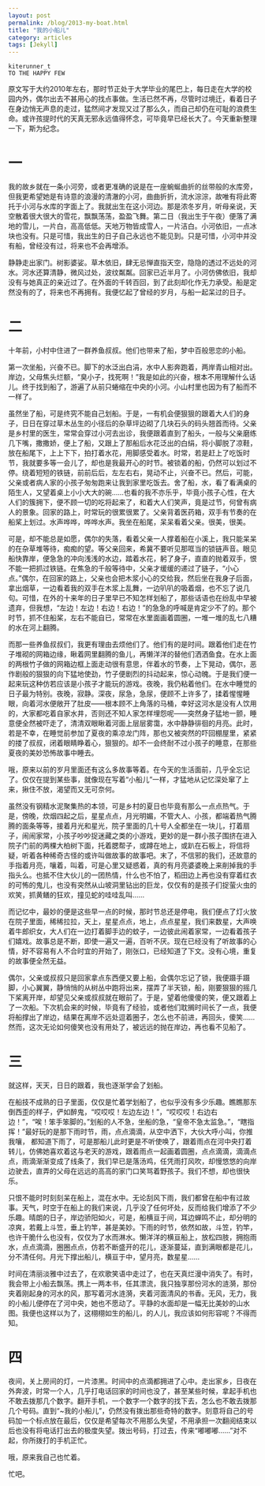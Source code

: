 ```yaml
---
layout: post
permalink: /blog/2013-my-boat.html
title: "我的小船儿"
category: articles
tags: [Jekyll]
---
```


    kiterunner_t
    TO THE HAPPY FEW

原文写于大约2010年左右，那时节正处于大学毕业的尾巴上，每日走在大学的校园内外，偶尔出去不甚用心的找点事做。生活已然不再，尽管时过境迁，看着日子在身边悄无声息的走过，猛然间才发现又过了那么久，而自己却仍在可耻的浪费生命。或许孩提时代的天真无邪永远值得怀念，可毕竟早已经长大了。今天重新整理一下，斯为纪念。

# 一
我的故乡就在一条小河旁，或者更准确的说是在一座蜿蜒曲折的丝带般的水库旁，但我更希望她是有诗意的浪漫的清澈的小河，曲曲折折，流水淙淙，故唯有将此寄托于小河与水库的字面上了。我就出生在这小河边。那是浓冬岁月，听母亲说，天空散着很大很大的雪花，飘飘荡荡，盈盈飞舞。第二日（我出生于午夜）便落了满地的雪儿，一片白，高高低低。天地万物皆成雪人，一片洁白。小河依旧，一点冰块也没有。只是可惜，我出生的日子自己永远也不能见到。只是可惜，小河中并没有船，曾经没有过，将来也不会再增添。

静静走出家门。树影婆娑。草木依旧，肆无忌惮直指天空，隐隐的透过不远处的河水。河水还算清静，微风过处，波纹粼粼。回家已近半月了。小河仿佛依旧，我却没有与她真正的亲近过了。在外面的千转百回，到了此刻却化作无力承受。船是定然没有的了，将来也不再拥有。我便忆起了曾经的岁月，与船一起呆过的日子。

# 二
十年前，小村中住进了一群养鱼叔叔。他们也带来了船，梦中百般思恋的小船。

第一次坐船，兴奋不已。脚下的水泛出白涓，水中人影奔跑着，两岸青山相对出。岸边，父母焦头烂额，“臭小子，找死啊！”我是如此的兴奋，根本不用理解什么话儿。终于找到船了，游遍了从前只蜷缩在中央的小河。小山村里也因为有了船而不一样了。

虽然坐了船，可是终究不能自己划船。于是，一有机会便狠狠的跟着大人们的身子，日日在穿过草木丛生的小径后的杂草坪边砌了几块石头的码头翘首而待。父亲是乡村里的医生，常常会穿过小河去出诊，我便跟着直到了船头，一般与父亲磨练几下嘴，撒撒娇，便上了船，又跟上了那船后水花泛出的白绢，将小脚脱了凉鞋，放在船尾下，上上下下，拍打着水花，用脚感受着水。时常，若是赶上了吃饭时节，我就要多等一会儿了，却也是我最开心的时节。被锁着的船，仍然可以划过不停。绕着短短的铁链，前前后后，左左右右，晃动不止，兴奋不已。然后，可能，父亲或者病人家的小孩子匆匆跑来让我到家里吃饭去。舍了船，水，看了看满桌的陌生人，又望着桌上小小大大的碗……也看的我不亦乐乎，毕竟小孩子心性，在大人们的簇拥下，便不顾一切的吃将起来了，和着大人们笑声，竟是过节，何曾有病人的景象。回家的路上，时常玩的很累很累了。父亲背着医药箱，双手有节奏的在船桨上划过。水声哗哗，哗哗水声。我坐在船尾，呆呆看着父亲。很美，很美。

可是，却不能总是如愿，偶尔的失落，看着父亲一人撑着船在小溪上，我只能呆呆的在杂草堆等待，痴痴的望。等父亲回来，希冀不要听见那哐当的锁链声音。眼见船快靠岸，便急急的冲向浅浅的水边，踏着水花，躬了身子，直直的抛着双手，恨不能一把抓过铁链。在焦急的千般等待中，父亲才缓缓的递过了链子，“小心点。”偶尔，在回家的路上，父亲也会把木浆小心的交给我，然后坐在我身子后面，拿出烟草，一边看着我的双手在木浆上乱舞，一边叭叭的吸着烟，也不忘了说几句。可惜，在外的十来年的日子里早已不知怎样划船了，那些话语也在纷乱中早被遗弃，但我想，“左边！左边！右边！右边！”的急急的呼喊是肯定少不了的。那个时节，抓不住船桨，左右不能自已，常常在水里面画着圆圈，一堆一堆的乱七八糟的水在河上翻腾。

而那一些养鱼叔叔们，我更有理由去烦他们了。他们有的是时间。跟着他们走在竹子堆砌的网箱边缘，瞅着网里翻腾的鱼儿，再懒洋洋的替他们洒洒鱼食。在水上面的两根竹子做的网箱边框上面走动很有意思，伴着水的节奏，上下晃动，偶尔，恶作剧般的狠狠的向下猛地使劲，竹子便剧烈的抖动起来，惊心动魄。于是我们便一起来玩这种仿若应该是小孩子才能玩的游戏。夜晚，我仍粘着他们。在水中睡觉的日子最为特别。夜晚，寂静。深夜，尿急，急尿，便顾不上许多了，揉着惺惺睡眼，向着河水便敞开了肚皮——根本顾不上角落的马桶，幸好这河水是没有人饮用的，大家都吃着自家水井，否则还不知人家怎样埋怨呢——突然身子猛地一颤，睡意便全然被吓走了，清清双眼瞅着河面上层层雾霭，水中静静徘徊的月亮。此时，若是不幸，在睡觉前参加了夏夜的乘凉龙门阵，那也又被突然的吓回棚屋里，紧紧的搂了叔叔，闭着眼睛睁着心，狠狠的。却不一会终耐不过小孩子的睡意，在那些夏夜的美妙恐怖故事中睡去。

哦，原来以前的岁月里面还有这么多故事等着。在今天的生活面前，几乎全忘记了。仅仅在提到某些事，就像现在写着“小船儿”一样，才猛地从记忆深处窜了上来，揪住不放，渴望而又无可奈何。

虽然没有钢精水泥聚集热的本领，可是乡村的夏日也毕竟有那么一点点热气。于是，傍晚，炊烟四起之后，星星点点，月光明媚，不管大人、小孩，都端着热气腾腾的面条等等，接着月光和星光，院子里面的几十号人全都坐在一块儿，打着扇子，闹闹家常，小孩子吵吵捉迷藏之类的小游戏，更妙的是一群小孩子围挤在进入院子门前的两棵大柏树下面，托着腮帮子，或蹲在地上，或趴在石板上，将信将疑，听着各种稀奇古怪的或许叫做故事的故事吧。末了，不信邪的我们，还故意的手指着月亮，嚷着，叫着，可是心里又疑惑着，真的有月亮婆婆晚上来削掉我的手指头么。也抵不住大伙儿的一团热情，什么也不怕了，稻田边上再也没有穿着红衣的可怖的鬼儿，也没有突然从山坡洞里钻出的巨龙，仅仅有的是孩子们捉萤火虫的欢笑，抓黄鳝的狂欢，撞见蛇的哇哇乱叫……

而记忆中，最妙的便是这些早一点的时候，那时节总还是停电，我们便点了灯火放在院子里面，稀稀拉拉，天上，星星点点，地上，点点星星，我们来数星，大声唤着牛郎织女，大人们在一边打着脚手边的蚊子，一边彼此闹着家常，一边看着孩子们嬉戏。故事总是不断，即使一遍又一遍，百听不厌。现在已经没有了听故事的心情，好不容易有人不合时宜的开始了，刚张口，已经知道了下文。没有心境，重复的故事便全然无益。

偶尔，父亲或叔叔只是回家拿点东西便又要上船，会偶尔忘记了锁，我便蹑手蹑脚，小心翼翼，静悄悄的从树丛中跑将出来，摆弄了半天锁，船，刚要狠狠的摇几下桨离开岸，却望见父亲或叔叔就在眼前了。于是，望着他傻傻的笑，便又跟着上了一次船。下次机会来的时候，毕竟有了经验，或者他们耽搁时间长了一点，我便将船撑出了岸边，结果在离岸不远处逗着圈子，怎么也不前进，再回头，傻笑……然而，这次无论如何傻笑也没有用处了，被远远的抛在岸边，再也看不见船了。

# 三
就这样，天天，日日的跟着，我也逐渐学会了划船。

在船技不成熟的日子里面，仅仅是忙着学划船了，也似乎没有多少乐趣。瞧瞧那东倒西歪的样子，俨如醉鬼，“哎哎哎！左边左边！”，“哎哎哎！右边右边！”，“唉！笨手笨脚的。”划船的人不急，坐船的急，“皇帝不急太监急。”，“瞎指挥！”最好玩的是那下雨时节，雨，点点滴滴，从空中洒下，大伙大呼小叫，你推我嚷， 都知道下雨了，可是那船儿此时更是不听使唤了，跟着雨点在河中央打着转儿，仿佛她喜欢着这与老天的游戏，跟着雨点一起画着圆圈，点点滴滴，滴滴点点，雨滴渐渐变成了线条了，我们早已是落汤鸡，任凭雨打风吹，却慢悠悠的向岸边驶去，直弄的父母在远远的高高的家门口笑骂着野孩子。我们不想，却也很快乐。

只恨不能时时刻刻呆在船上，混在水中。无论刮风下雨，我们都曾在船中有过故事。天气，时空于在船上的我们来说，几乎没了任何坏处，反而给我们增添了不少乐趣。晴朗的日子，岸边骄阳如火，可是，船横亘于间，耳边蝉鸣不止，却分明的凉爽，若戴上斗笠，垂上钓竿，甚是美妙。下雨的时节，依然如故，斗笠，钓竿，也许干脆什么也没有，仅仅为了水而淋水。懒洋洋的横亘船上，放松四肢，拥抱雨水，点点滴滴，圈圈点点，仿若不断盛开的花儿，逐渐蔓延，直到满眼都是花儿，分不清任何。月光下撑出船儿，横亘于中，望月亮，数星星……

时间在清丽淡雅中过去了，在欢歌笑语中走过了，也在天真烂漫中消失了。有时，我会带上小船去飘荡。携上一两本书，任其漂流，我只独享那份河水的涟漪，那份夹着刚起身的河水的风，那写着河水涟漪，夹着河面清风的书香。无风，无力，我的小船儿便停在了河中央，她也不愿动了。平静的水面却是一幅无比美妙的山水图。我便也这样以为了，这栩栩如生的船儿，的人儿，我应该如何形容呢？不得而知。

# 四
夜间，关上房间的灯，一片漆黑。时间中的点滴都拥进了心中。走出家乡，日夜在外奔波，时常一个人，几乎打电话回家的时间也没了，甚至某些时候，拿起手机也不敢去拨那几个数字。翻开手机，一个数字一个数字的找下去，怎么也不敢去拨那几个号码。直到“~我的小船儿”，仍然没有拨出那些奇特的数字。刻意将自己的号码加一个标点放在最后，仅仅是希望每次不用那么失望，不用承担一次翻阅结束以后也没有将电话打出去的极度失望。拨出号码，打过去，传来“嘟嘟嘟……”对不起，你所拨打的手机正忙。

哦，原来我自己也忙着。

忙吧。
